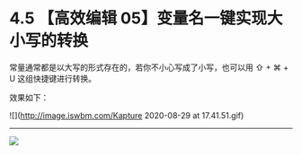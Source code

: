 # 4.5 【高效编辑 05】变量名一键实现大小写的转换

常量通常都是以大写的形式存在的，若你不小心写成了小写，也可以用 ⇧ + ⌘ + U 这组快捷键进行转换。

效果如下：

![](http://image.iswbm.com/Kapture 2020-08-29 at 17.41.51.gif)



---

![](https://open.weixin.qq.com/qr/code?username=idealyard)